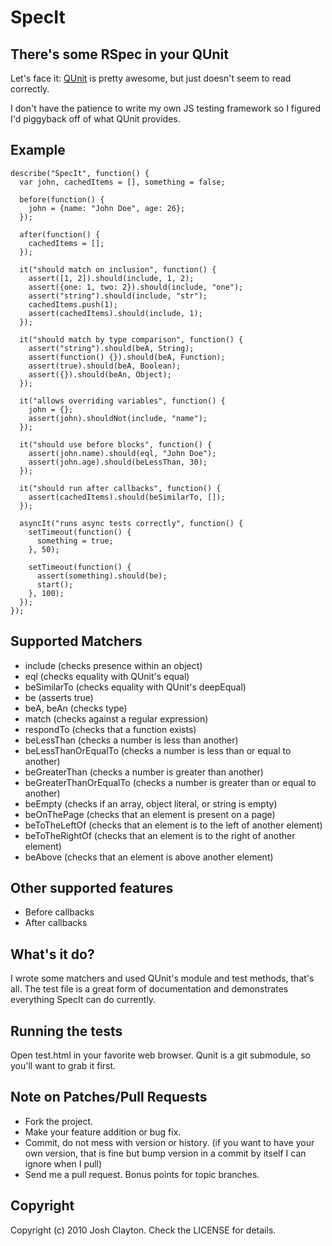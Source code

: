 # SpecIt

## There's some RSpec in your QUnit

Let's face it: [QUnit](http://github.com/jquery/qunit) is pretty awesome, but just doesn't seem to read correctly.

I don't have the patience to write my own JS testing framework so I figured I'd piggyback off of what QUnit provides.

## Example

    describe("SpecIt", function() {
      var john, cachedItems = [], something = false;

      before(function() {
        john = {name: "John Doe", age: 26};
      });

      after(function() {
        cachedItems = [];
      });

      it("should match on inclusion", function() {
        assert([1, 2]).should(include, 1, 2);
        assert({one: 1, two: 2}).should(include, "one");
        assert("string").should(include, "str");
        cachedItems.push(1);
        assert(cachedItems).should(include, 1);
      });

      it("should match by type comparison", function() {
        assert("string").should(beA, String);
        assert(function() {}).should(beA, Function);
        assert(true).should(beA, Boolean);
        assert({}).should(beAn, Object);
      });

      it("allows overriding variables", function() {
        john = {};
        assert(john).shouldNot(include, "name");
      });

      it("should use before blocks", function() {
        assert(john.name).should(eql, "John Doe");
        assert(john.age).should(beLessThan, 30);
      });

      it("should run after callbacks", function() {
        assert(cachedItems).should(beSimilarTo, []);
      });

      asyncIt("runs async tests correctly", function() {
        setTimeout(function() {
          something = true;
        }, 50);

        setTimeout(function() {
          assert(something).should(be);
          start();
        }, 100);
      });
    });

## Supported Matchers

* include (checks presence within an object)
* eql (checks equality with QUnit's equal)
* beSimilarTo (checks equality with QUnit's deepEqual)
* be (asserts true)
* beA, beAn (checks type)
* match (checks against a regular expression)
* respondTo (checks that a function exists)
* beLessThan (checks a number is less than another)
* beLessThanOrEqualTo (checks a number is less than or equal to another)
* beGreaterThan (checks a number is greater than another)
* beGreaterThanOrEqualTo (checks a number is greater than or equal to another)
* beEmpty (checks if an array, object literal, or string is empty)
* beOnThePage (checks that an element is present on a page)
* beToTheLeftOf (checks that an element is to the left of another element)
* beToTheRightOf (checks that an element is to the right of another element)
* beAbove (checks that an element is above another element)

## Other supported features

* Before callbacks
* After callbacks

## What's it do?

I wrote some matchers and used QUnit's module and test methods, that's all.  The test file is a great form of documentation and demonstrates everything SpecIt can do currently.

## Running the tests

Open test.html in your favorite web browser.  Qunit is a git submodule, so you'll want to grab it first.

## Note on Patches/Pull Requests

* Fork the project.
* Make your feature addition or bug fix.
* Commit, do not mess with version or history.
  (if you want to have your own version, that is fine but bump version in a commit by itself I can ignore when I pull)
* Send me a pull request. Bonus points for topic branches.

## Copyright

Copyright (c) 2010 Josh Clayton.  Check the LICENSE for details.
